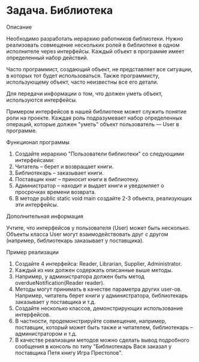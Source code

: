 # Задача. Библиотека

Описание

Необходимо разработать иерархию работников библиотеки. 
Нужно реализовать совмещение нескольких ролей в библиотеке в одном исполнителе через интерфейсы. 
Каждый объект в программе имеет определенный набор действий.

Часто программист, создающий объект, не представляет все ситуации, в которых тот будет использоваться. 
Также программисту, использующему объект, часто неизвестны все его детали.

Для передачи информации о том, что должен уметь объект, используются интерфейсы.

Примером интерфейсов в нашей библиотеке может служить понятие роли на проекте. 
Каждая роль подразумевает набор определенных операций, которые должен "уметь" объект пользователь — User в программе.


Функционал программы

1. Создайте иерархию "Пользователи библиотеки" со следующими интерфейсами:
2. Читатель – берет и возвращает книги.
3. Библиотекарь – заказывает книги.
4. Поставщик книг – приносит книги в библиотеку.
5. Администратор – находит и выдает книги и уведомляет о просрочках времени возврата.
6. В методе public static void main создайте 2-3 объекта, реализующих эти интерфейсы.


Дополнительная информация

Учтите, что интерфейсов у пользователя (User) может быть несколько. 
Объекты класса User могут взаимодействовать друг с другом (например, библиотекарь заказывает у поставщика).


Пример реализации

1. Создайте 4 интерфейса: Reader, Librarian, Supplier, Administrator. 
2. Каждый из них должен содержать описанные выше методы. 
3. Например, у администратора должен быть метод overdueNotification(Reader reader). 
4. Методы могут принимать в качестве параметра других user-ов. 
Например, читатель берет книги у администратора, библиотекарь заказывает у поставщика и т.д.
5. Создайте несколько классов, демонстрирующих использование интерфейсов. 
6. В частности, продемонстрируйте совмещение, например, поставщик, который может быть также и читателем, библиотекарь – администратором и т.д. 
7. В качестве реализации методов можно сделать вывод подробного сообщения в консоль по типу "Библиотекарь Вася заказал у поставщика Петя книгу Игра Престолов".
